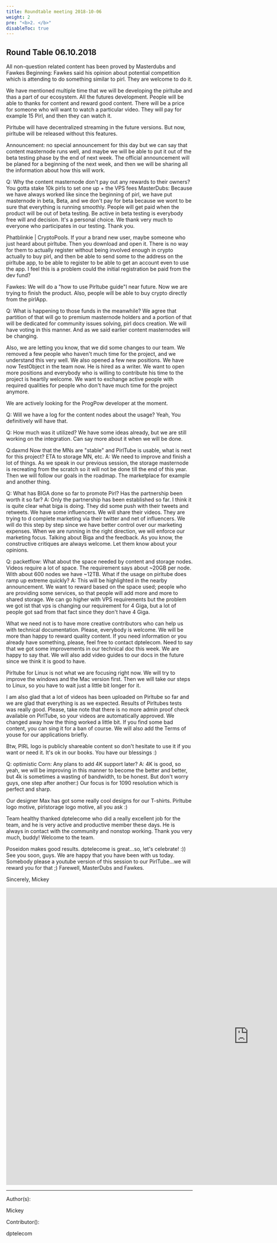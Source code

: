 ```yaml
---
title: Roundtable meeting 2018-10-06
weight: 2
pre: "<b>2. </b>"
disableToc: true
---
```


## Round Table 06.10.2018

All non-question related content has been proved by Masterdubs and Fawkes
Beginning:
Fawkes said his opinion about potential competition which is attending to do something similar to pirl. They are welcome to do it.

We have mentioned multiple time that we will be developing the pirltube and thas a part of our ecosystem. All the futures development. People will be able to thanks for content and reward good content. There will be a price for someone who will want to watch a particular video. They will pay for example 15 Pirl, and then they can watch it.

Pirltube will have decentralized streaming in the future versions. But now, pirltube will be released without this features.

Announcement: no special announcement for this day but we can say that content masternode runs well, and maybe we will be able to put it out of the beta testing phase by the end of next week. The official announcement will be planed for a beginning of the next week, and then we will be sharing all the information about how this will work.

Q: Why the content masternode don't pay out any rewards to their owners? You gotta stake 10k pirls to set one up + the VPS fees
MasterDubs: Because we have always worked like since the beginning of pirl, we have put masternode in beta, Beta, and we don't pay for beta because we wont to be sure that everything is running smoothly. People will get paid when the product will be out of beta testing.
Be active in beta testing is everybody free will and decision. It's a personal choice. We thank very much to everyone who participates in our testing. Thank you.

Phatblinkie | CryptoPools.
If your a brand new user, maybe someone who just heard about pirltube. Then you download and open it. There is no way for them to actually register without being involved enough in crypto actually to buy pirl, and then be able to send some to the address on the pirltube app, to be able to register to be able to get an account even to use the app. I feel this is a problem could the initial registration be paid from the dev fund?

Fawkes: We will do a "how to use Pirltube guide"I near future. Now we are trying to finish the product. Also, people will be able to buy crypto directly from the pirlApp.

Q: What is happening to those funds in the meanwhile?
We agree that partition of that will go to premium masternode holders and a portion of that will be dedicated for community issues solving, pirl docs creation. We will have voting in this manner. And as we said earlier content masternodes will be changing.

Also, we are letting you know, that we did some changes to our team. We removed a few people who haven't much time for the project, and we understand this very well. We also opened a few new positions. We have now TestObject in the team now. He is hired as a writer. We want to open more positions and everybody who is willing to contribute his time to the project is heartily welcome. We want to exchange active people with required qualities for people who don't have much time for the project anymore.

 We are actively looking for the ProgPow developer at the moment.

Q: Will we have a log for the content nodes about the usage?
Yeah, You definitively will have that.

Q: How much was it utilized?
We have some ideas already, but we are still working on the integration. Can say more about it when we will be done.

Q:daxmd
Now that the MNs are "stable" and PirlTube is usable, what is next for this project?  ETA to storage MN, etc.
A:  We need to improve and finish a lot of things. As we speak in our previous session, the storage masternode is recreating from the scratch so it will not be done till the end of this year.  Then we will follow our goals in the roadmap. The marketplace for example and another thing.

Q: What has BIGA done so far to promote Pirl? Has the partnership been worth it so far?
A: Only the partnership has been established so far. I think it is quite clear what biga is doing. They did some push with their tweets and retweets. We have some influencers. We will share their videos. They are trying to d complete marketing via their twitter and net of influencers. We will do this step by step since we have better control over our marketing expenses. When we are running in the right direction, we will enforce our marketing focus. Talking about Biga and the feedback. As you know, the constructive critiques are always welcome. Let them know about your opinions.

Q: packetflow: What about the space needed by content and storage nodes. Videos require a lot of space. The requirement says about ~20GB per node. With about 600 nodes we have ~12TB. What if the usage on pirltube does ramp up extreme quickly?
A: This will be highlighted in the nearby announcement. We want to reward based on the space used; people who are providing some services, so that people will add more and more to shared storage. We can go higher with VPS requirements but the problem we got ist that vps is changing our requirement for 4 Giga, but a lot of people got sad from that fact since they don't have 4 Giga.

What we need not is to have more creative contributors who can help us with technical documentation. Please, everybody is welcome. We will be more than happy to reward quality content. If you need information or you already have something, please, feel free to contact dptelecom.
Need to say that we got some improvements in our technical doc this week.  We are happy to say that. We will also add video guides to our docs in the future since we think it is good to have.

Pirltube for Linux is not what we are focusing right now. We will try to improve the windows and the Mac version first. Then we will take our steps to Linux, so you have to wait just a little bit longer for it.

I am also glad that a lot of videos has been uploaded on Pirltube so far and we are glad that everything is as we expected. Results of  Pirltubes tests was really good. Please, take note that there is no more admin proof check available on PirlTube, so your videos are automatically approved. We changed away how the thing worked a little bit. If you find some bad content, you can sing it for a ban of course. We will also add the Terms of youse for our applications briefly. 

Btw, PIRL logo is publicly shareable content so don't hesitate to use it if you want or need it. It's ok in our books. You have our blessings :) 

Q: optimistic Corn: Any plans to add 4K support later?
A: 4K is good, so yeah, we will be improving in this manner to become the better and better, but 4k is sometimes a wasting of bandwidth, to be honest. But don't worry guys, one step after another:) Our focus is for 1090  resolution which is perfect and sharp. 

Our designer Max has got some really cool designs for our T-shirts. Pirltube logo motive, pirlstorage logo motive, all you ask :) 

Team healthy thanked dptelecome who did a really excellent job for the team, and he is very active and productive member these days. He is always in contact with the community and nonstop working. Thank you very much, buddy! Welcome to the team.

Poseidon makes good results. dptelecome is great...so, let's celebrate! :))
See you soon, guys. We are happy that you have been with us today.
Somebody please a youtube version of this session to our PirlTube...we will reward you for that ;)
Farewell, MasterDubs and Fawkes.

Sincerely, Mickey



<iframe width="1309" height="802" src="https://www.youtube.com/embed/VbRxs5aEM9c" frameborder="0" allow="autoplay; encrypted-media" allowfullscreen></iframe>

---
Author(s):  

Mickey 

Contributor():

dptelecom

